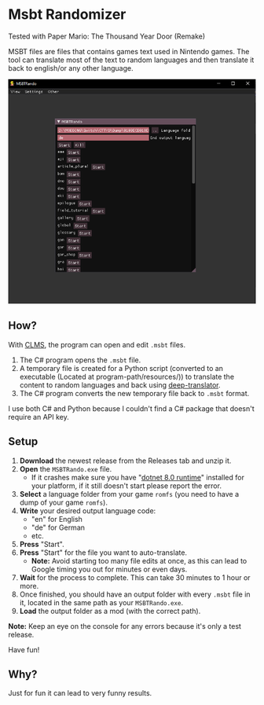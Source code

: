 # Msbt Randomizer

Tested with Paper Mario: The Thousand Year Door (Remake)

MSBT files are files that contains games text used in Nintendo games.
The tool can translate most of the text to random languages and then translate it back to english/or any other language.

![Screenshot](Preview1.PNG)

## How?

With [CLMS](https://github.com/KillzXGaming/CLMS), the program can open and edit `.msbt` files.

1. The C# program opens the `.msbt` file.
2. A temporary file is created for a Python script (converted to an executable (Located at program-path/resources/)) to translate the content to random languages and back using [deep-translator](https://pypi.org/project/deep-translator/).
3. The C# program converts the new temporary file back to `.msbt` format.

I use both C# and Python because I couldn't find a C# package that doesn't require an API key.

## Setup

1. **Download** the newest release from the Releases tab and unzip it.
2. **Open** the `MSBTRando.exe` file.
   - If it crashes make sure you have "[dotnet 8.0 runtime](https://dotnet.microsoft.com/en-us/download/dotnet/8.0)"
     installed for your platform, if it still doesn't start please report the error.
3. **Select** a language folder from your game `romfs` (you need to have a dump of your game `romfs`).
4. **Write** your desired output language code:
   - "en" for English
   - "de" for German
   - etc.
5. **Press** "Start".
6. **Press** "Start" for the file you want to auto-translate.
   - **Note:** Avoid starting too many file edits at once, as this can lead to Google timing you out for minutes or even days.
7. **Wait** for the process to complete. This can take 30 minutes to 1 hour or more.
8. Once finished, you should have an output folder with every `.msbt` file in it, located in the same path as your `MSBTRando.exe`.
9. **Load** the output folder as a mod (with the correct path).

**Note:** Keep an eye on the console for any errors because it's only a test release.

Have fun!

## Why?
Just for fun it can lead to very funny results.
